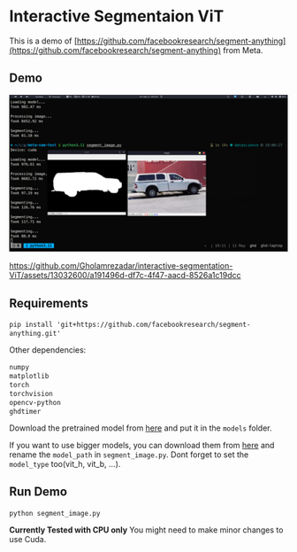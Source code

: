 # Interactive Segmentaion ViT

This is a demo of [https://github.com/facebookresearch/segment-anything](https://github.com/facebookresearch/segment-anything) from Meta.

## Demo

![screenshot](screenshot.png)

<!-- <video src="segment_demo.mp4"/> -->

https://github.com/Gholamrezadar/interactive-segmentation-ViT/assets/13032600/a191496d-df7c-4f47-aacd-8526a1c19dcc


## Requirements

```shell
pip install 'git+https://github.com/facebookresearch/segment-anything.git'
```

Other dependencies:

```shell
numpy
matplotlib
torch
torchvision
opencv-python
ghdtimer
```

Download the pretrained model from [here](https://dl.fbaipublicfiles.com/segment_anything/sam_vit_b_01ec64.pth) and put it in the `models` folder.

If you want to use bigger models, you can download them from [here](https://github.com/facebookresearch/segment-anything#model-checkpoints) and rename the `model_path` in `segment_image.py`. Dont forget to set the `model_type` too(vit_h, vit_b, ...).

## Run Demo

```shell
python segment_image.py
```

**Currently Tested with CPU only** You might need to make minor changes to use Cuda.
